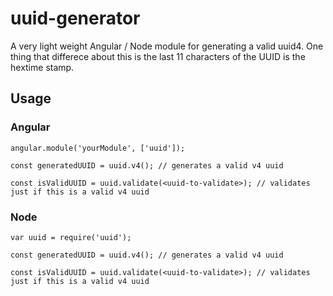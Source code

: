 # uuid-generator
A very light weight Angular / Node module for generating a valid uuid4. One thing that differece about this is the last 11 characters of the UUID is the hextime stamp.

## Usage

### Angular

```
angular.module('yourModule', ['uuid']);

const generatedUUID = uuid.v4(); // generates a valid v4 uuid

const isValidUUID = uuid.validate(<uuid-to-validate>); // validates just if this is a valid v4 uuid

```

### Node

```
var uuid = require('uuid');

const generatedUUID = uuid.v4(); // generates a valid v4 uuid

const isValidUUID = uuid.validate(<uuid-to-validate>); // validates just if this is a valid v4 uuid

```
